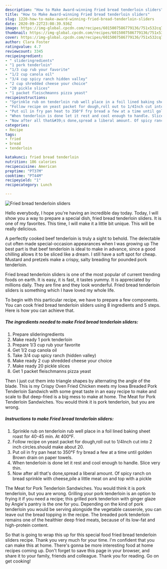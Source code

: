 ```yaml
---
description: "How to Make Award-winning Fried bread tenderloin sliders"
title: "How to Make Award-winning Fried bread tenderloin sliders"
slug: 1220-how-to-make-award-winning-fried-bread-tenderloin-sliders
date: 2020-09-22T23:08:39.936Z
image: https://img-global.cpcdn.com/recipes/6015007586779136/751x532cq70/fried-bread-tenderloin-sliders-recipe-main-photo.jpg
thumbnail: https://img-global.cpcdn.com/recipes/6015007586779136/751x532cq70/fried-bread-tenderloin-sliders-recipe-main-photo.jpg
cover: https://img-global.cpcdn.com/recipes/6015007586779136/751x532cq70/fried-bread-tenderloin-sliders-recipe-main-photo.jpg
author: Clara Foster
ratingvalue: 4.7
reviewcount: 3345
recipeingredient:
- " slideringredients"
- "1 pork tenderloin"
- "1/3 cup rub your favorite"
- "1/2 cup canola oil"
- "3/4 cup spicy ranch hidden valley"
- "2 cup shredded cheese your choice"
- "20 pickle slices"
- "1 packet fleischmanns pizza yeast"
recipeinstructions:
- "Sprinkle rub on tenderloin rub well place in a foil lined baking sheet roast for 40-45 min. At 400°F."
- "Follow recipe on yeast packet for dough,roll out to 1/4Inch cut into 2 inch circles.should make about 20."
- "Put oil in fry pan heat to 350°F fry bread a few at a time until golden Brown drain on paper towels."
- "When tenderloin is done let it rest and cool enough to handle. Slice very thin."
- "Now after all that&#39;s done,spread a liberal amount. Of spicy ranch on bread sprinkle with cheese,pile a little meat on and top with a pickle"
categories:
- Recipe
tags:
- fried
- bread
- tenderloin

katakunci: fried bread tenderloin 
nutrition: 186 calories
recipecuisine: American
preptime: "PT37M"
cooktime: "PT44M"
recipeyield: "1"
recipecategory: Lunch

---
```



![Fried bread tenderloin sliders](https://img-global.cpcdn.com/recipes/6015007586779136/751x532cq70/fried-bread-tenderloin-sliders-recipe-main-photo.jpg)

Hello everybody, I hope you're having an incredible day today. Today, I will show you a way to prepare a special dish, fried bread tenderloin sliders. It is one of my favorites. This time, I will make it a little bit unique. This will be really delicious.

A perfectly cooked beef tenderloin is truly a sight to behold. The delectable cut often made special-occasion appearances when I was growing up The best part is that beef tenderloin is ideal to make in advance, since a good chilling allows it to be sliced like a dream. I still have a soft spot for cheap. Mustard and pretzels make a crispy, salty breading for pounded pork tenderloin.

Fried bread tenderloin sliders is one of the most popular of current trending foods on earth. It is easy, it is fast, it tastes yummy. It is appreciated by millions daily. They are fine and they look wonderful. Fried bread tenderloin sliders is something which I have loved my whole life.


To begin with this particular recipe, we have to prepare a few components. You can cook fried bread tenderloin sliders using 8 ingredients and 5 steps. Here is how you can achieve that.

<!--inarticleads1-->

##### The ingredients needed to make Fried bread tenderloin sliders:

1. Prepare  slideringredients
1. Make ready 1 pork tenderloin
1. Prepare 1/3 cup rub your favorite
1. Get 1/2 cup canola oil
1. Take 3/4 cup spicy ranch (hidden valley)
1. Make ready 2 cup shredded cheese your choice
1. Make ready 20 pickle slices
1. Get 1 packet fleischmanns pizza yeast


Then I just cut them into triangle shapes by alternating the angle of the blade. This is my Crispy Oven Fried Chicken meets my Iowa Breaded Pork Tenderloin Sandwich with some great taste in an easy recipe to make and scale to But deep-fried is a big mess to make at home. The Meat for Pork Tenderloin Sandwiches. You would think it is pork tenderloin, but you are wrong. 

<!--inarticleads2-->

##### Instructions to make Fried bread tenderloin sliders:

1. Sprinkle rub on tenderloin rub well place in a foil lined baking sheet roast for 40-45 min. At 400°F.
1. Follow recipe on yeast packet for dough,roll out to 1/4Inch cut into 2 inch circles.should make about 20.
1. Put oil in fry pan heat to 350°F fry bread a few at a time until golden Brown drain on paper towels.
1. When tenderloin is done let it rest and cool enough to handle. Slice very thin.
1. Now after all that&#39;s done,spread a liberal amount. Of spicy ranch on bread sprinkle with cheese,pile a little meat on and top with a pickle


The Meat for Pork Tenderloin Sandwiches. You would think it is pork tenderloin, but you are wrong. Grilling your pork tenderloin is an option to frying it if you need a recipe; this grilled pork tenderloin with ginger glaze by Angie&#39;s pantry is the one for you. Depending on the kind of pork tenderloin you would be serving alongside the vegetable casserole, you can leave out the bread topping in the recipe. The breaded pork tenderloin remains one of the healthier deep fried meats, because of its low-fat and high-protein content. 

So that is going to wrap this up for this special food fried bread tenderloin sliders recipe. Thank you very much for your time. I'm confident that you can make this at home. There's gonna be more interesting food at home recipes coming up. Don't forget to save this page in your browser, and share it to your family, friends and colleague. Thank you for reading. Go on get cooking!
